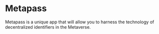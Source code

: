 # Metapass

Metapass is a unique app that will allow you to harness the technology of decentralized identifiers in the Metaverse.
